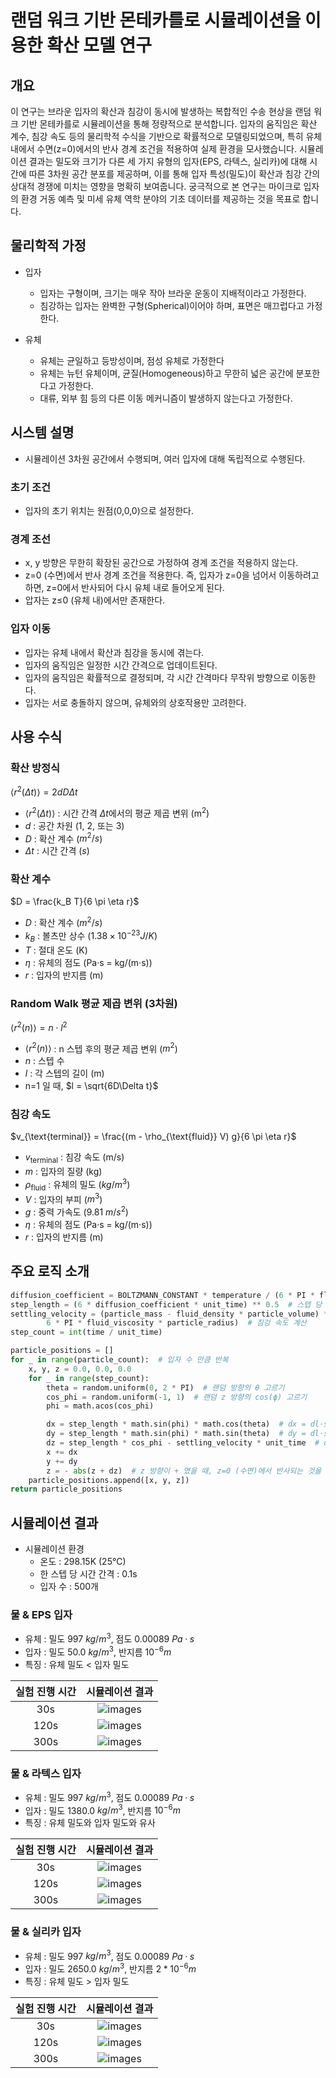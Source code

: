 # 랜덤 워크 기반 몬테카를로 시뮬레이션을 이용한 확산 모델 연구

## 개요
이 연구는 브라운 입자의 확산과 침강이 동시에 발생하는 복합적인 수송 현상을 랜덤 워크 기반 몬테카를로 시뮬레이션을 통해 정량적으로 분석합니다.
입자의 움직임은 확산 계수, 침강 속도 등의 물리학적 수식을 기반으로 확률적으로 모델링되었으며, 특히 유체 내에서 수면(z=0)에서의 반사 경계 조건을 적용하여 실제 환경을 모사했습니다.
시뮬레이션 결과는 밀도와 크기가 다른 세 가지 유형의 입자(EPS, 라텍스, 실리카)에 대해 시간에 따른 3차원 공간 분포를 제공하며, 이를 통해 입자 특성(밀도)이 확산과 침강 간의 상대적 경쟁에 미치는 영향을 명확히 보여줍니다.
궁극적으로 본 연구는 마이크로 입자의 환경 거동 예측 및 미세 유체 역학 분야의 기초 데이터를 제공하는 것을 목표로 합니다.

## 물리학적 가정

- 입자
  - 입자는 구형이며, 크기는 매우 작아 브라운 운동이 지배적이라고 가정한다.
  - 침강하는 입자는 완벽한 구형(Spherical)이어야 하며, 표면은 매끄럽다고 가정한다.

- 유체
  - 유체는 균일하고 등방성이며, 점성 유체로 가정한다
  - 유체는 뉴턴 유체이며, 균질(Homogeneous)하고 무한히 넓은 공간에 분포한다고 가정한다.
  - 대류, 외부 힘 등의 다른 이동 메커니즘이 발생하지 않는다고 가정한다.

## 시스템 설명

- 시뮬레이션 3차원 공간에서 수행되며, 여러 입자에 대해 독립적으로 수행된다.

### 초기 조건

- 입자의 초기 위치는 원점(0,0,0)으로 설정한다.

### 경계 조선

- x, y 방향은 무한히 확장된 공간으로 가정하여 경계 조건을 적용하지 않는다.
- z=0 (수면)에서 반사 경계 조건을 적용한다. 즉, 입자가 z=0을 넘어서 이동하려고 하면, z=0에서 반사되어 다시 유체 내로 들어오게 된다.
- 압자는 z$\leq$0 (유체 내)에서만 존재한다.

### 입자 이동

- 입자는 유체 내에서 확산과 침강을 동시에 겪는다.
- 입자의 움직임은 일정한 시간 간격으로 업데이트된다.
- 입자의 움직임은 확률적으로 결정되며, 각 시간 간격마다 무작위 방향으로 이동한다.
- 입자는 서로 충돌하지 않으며, 유체와의 상호작용만 고려한다.

## 사용 수식

### 확산 방정식

$\langle r^2(\Delta t) \rangle = 2 d D \Delta t$

- $\langle r^2(\Delta t) \rangle$ : 시간 간격 $\Delta t$에서의 평균 제곱 변위 (m$^2$)
- $d$ : 공간 차원 (1, 2, 또는 3)
- $D$ : 확산 계수 ($m^2/s$)
- $\Delta t$ : 시간 간격 ($s$)

### 확산 계수

$D = \frac{k_B T}{6 \pi \eta r}$

- $D$ : 확산 계수 ($m^2/s$)
- $k_B$ : 볼츠만 상수 ($1.38 \times 10^{-23} J/K$)
- $T$ : 절대 온도 (K)
- $\eta$ : 유체의 점도 (Pa·s = kg/(m·s))
- $r$ : 입자의 반지름 (m)

### Random Walk 평균 제곱 변위 (3차원)

$\langle r^2(n) \rangle = n \cdot l^2$

- $\langle r^2(n) \rangle$ : n 스텝 후의 평균 제곱 변위 ($m^2$)
- $n$ : 스텝 수
- $l$ : 각 스텝의 길이 (m)
- n=1 일 때, $l = \sqrt{6D\Delta t}$

### 침강 속도

$v_{\text{terminal}} = \frac{(m - \rho_{\text{fluid}} V) g}{6 \pi \eta r}$

- $v_{\text{terminal}}$ : 침강 속도 (m/s)
- $m$ : 입자의 질량 (kg)
- $\rho_{\text{fluid}}$ : 유체의 밀도 ($kg/m^3$)
- $V$ : 입자의 부피 ($m^3$)
- $g$ : 중력 가속도 (9.81 $m/s^2$)
- $\eta$ : 유체의 점도 (Pa·s = kg/(m·s))
- $r$ : 입자의 반지름 (m)

## 주요 로직 소개

```python
diffusion_coefficient = BOLTZMANN_CONSTANT * temperature / (6 * PI * fluid_viscosity * particle_radius)  # 확산 계수 D 계산
step_length = (6 * diffusion_coefficient * unit_time) ** 0.5  # 스텝 당 이동 거리 계산
settling_velocity = (particle_mass - fluid_density * particle_volume) * GRAVITY_ACCELERATION / (
        6 * PI * fluid_viscosity * particle_radius)  # 침강 속도 계산
step_count = int(time / unit_time)

particle_positions = []
for _ in range(particle_count):  # 입자 수 만큼 반복
    x, y, z = 0.0, 0.0, 0.0
    for _ in range(step_count):
        theta = random.uniform(0, 2 * PI)  # 랜덤 방향의 θ 고르기
        cos_phi = random.uniform(-1, 1)  # 랜덤 z 방향의 cos(ϕ) 고르기
        phi = math.acos(cos_phi)

        dx = step_length * math.sin(phi) * math.cos(theta)  # dx = dl⋅sin(ϕ)⋅cos(θ)
        dy = step_length * math.sin(phi) * math.sin(theta)  # dy = dl⋅sin(ϕ)⋅sin(θ)
        dz = step_length * cos_phi - settling_velocity * unit_time  # dz = dl⋅cos(ϕ) - vs⋅dt (침강 고려)
        x += dx
        y += dy
        z = - abs(z + dz)  # z 방향이 + 였을 때, z=0 (수면)에서 반사되는 것을 고려
    particle_positions.append([x, y, z])
return particle_positions
```

## 시뮬레이션 결과

- 시뮬레이션 환경
  - 온도 : 298.15K (25℃)
  - 한 스텝 당 시간 간격 : 0.1s
  - 입자 수 : 500개

### 물 & EPS 입자

- 유체 : 밀도 997 $kg/m^3$, 점도 0.00089 $Pa·s$
- 입자 : 밀도 50.0 $kg/m^3$, 반지름 $10^{-6}m$
- 특징 : 유체 밀도 < 입자 밀도

| 실험 진행 시간 |                      시뮬레이션 결과                       |
|:--------:|:---------------------------------------------------:|
|   30s    | ![images](./images/EPS_Particles_in_Water_030s.png) |
|   120s   | ![images](./images/EPS_Particles_in_Water_120s.png) |
|   300s   | ![images](./images/EPS_Particles_in_Water_300s.png) |

### 물 & 라텍스 입자

- 유체 : 밀도 997 $kg/m^3$, 점도 0.00089 $Pa·s$
- 입자 : 밀도 1380.0 $kg/m^3$, 반지름 $10^{-6}m$
- 특징 : 유체 밀도와 입자 밀도와 유사

| 실험 진행 시간 |                       시뮬레이션 결과                        |
|:--------:|:-----------------------------------------------------:|
|   30s    | ![images](./images/Latex_Particles_in_Water_030s.png) |
|   120s   | ![images](./images/Latex_Particles_in_Water_120s.png) |
|   300s   | ![images](./images/Latex_Particles_in_Water_300s.png) |

### 물 & 실리카 입자

- 유체 : 밀도 997 $kg/m^3$, 점도 0.00089 $Pa·s$
- 입자 : 밀도 2650.0 $kg/m^3$, 반지름 $2*10^{-6}m$
- 특징 : 유체 밀도 > 입자 밀도

| 실험 진행 시간 |                        시뮬레이션 결과                        |
|:--------:|:------------------------------------------------------:|
|   30s    | ![images](./images/Silica_Particles_in_Water_030s.png) |
|   120s   | ![images](./images/Silica_Particles_in_Water_120s.png) |
|   300s   | ![images](./images/Silica_Particles_in_Water_300s.png) |
